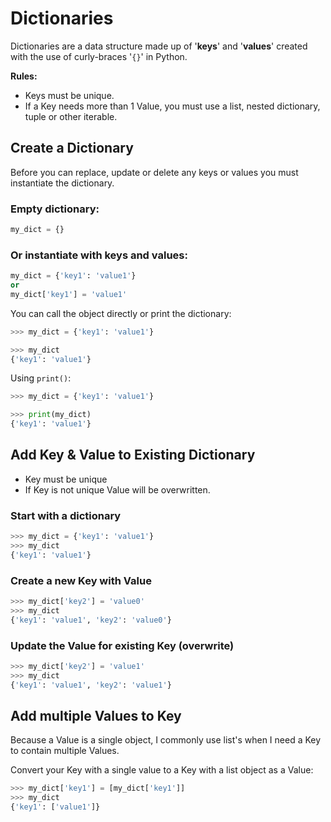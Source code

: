 # Dictionaries

Dictionaries are a data structure made up of '**keys**' and '**values**' created with the use of curly-braces '`{}`' in Python.

**Rules:**  

- Keys must be unique.
- If a Key needs more than 1 Value, you must use a list, nested dictionary, tuple or other iterable.

## Create a Dictionary

Before you can replace, update or delete any keys or values you must instantiate the dictionary.

### Empty dictionary:  

```python
my_dict = {}
```

### Or instantiate with keys and values:  

```python
my_dict = {'key1': 'value1'}
or
my_dict['key1'] = 'value1'
```

You can call the object directly or print the dictionary:

```python
>>> my_dict = {'key1': 'value1'}

>>> my_dict
{'key1': 'value1'}
```

Using `print()`:

```python
>>> my_dict = {'key1': 'value1'}

>>> print(my_dict)
{'key1': 'value1'}
```

## Add Key & Value to Existing Dictionary

- Key must be unique
- If Key is not unique Value will be overwritten.

### Start with a dictionary

```python
>>> my_dict = {'key1': 'value1'}
>>> my_dict
{'key1': 'value1'}
```

### Create a new Key with Value

```python
>>> my_dict['key2'] = 'value0'
>>> my_dict
{'key1': 'value1', 'key2': 'value0'}
```

### Update the Value for existing Key (overwrite)

```python
>>> my_dict['key2'] = 'value1'
>>> my_dict
{'key1': 'value1', 'key2': 'value1'}
```

## Add multiple Values to Key

Because a Value is a single object, I commonly use list's when I need a Key to contain multiple Values.

Convert your Key with a single value to a Key with a list object as a Value:

```python
>>> my_dict['key1'] = [my_dict['key1']]
>>> my_dict
{'key1': ['value1']}
```
